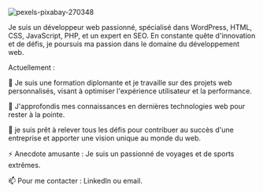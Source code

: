 ![pexels-pixabay-270348](https://github.com/Chris79240/Chris79240/assets/145125213/c102f4d7-89e1-40be-895d-d7b75532e185)

Je suis un développeur web passionné, spécialisé dans WordPress, HTML, CSS, JavaScript, PHP, et un expert en SEO. En constante quête d'innovation et de défis, je poursuis ma passion dans le domaine du développement web.


Actuellement :

🔭 Je suis une formation diplomante et je travaille sur des projets web personnalisés, visant à optimiser l'expérience utilisateur et la performance.

🌱 J'approfondis mes connaissances en dernières technologies web pour rester à la pointe.

🌴 je suis prêt à relever tous les défis pour contribuer au succès d'une entreprise et apporter une vision unique au monde du web.

⚡ Anecdote amusante : Je suis un passionné de voyages et de sports extrêmes.

📫 Pour me contacter : LinkedIn ou email.
